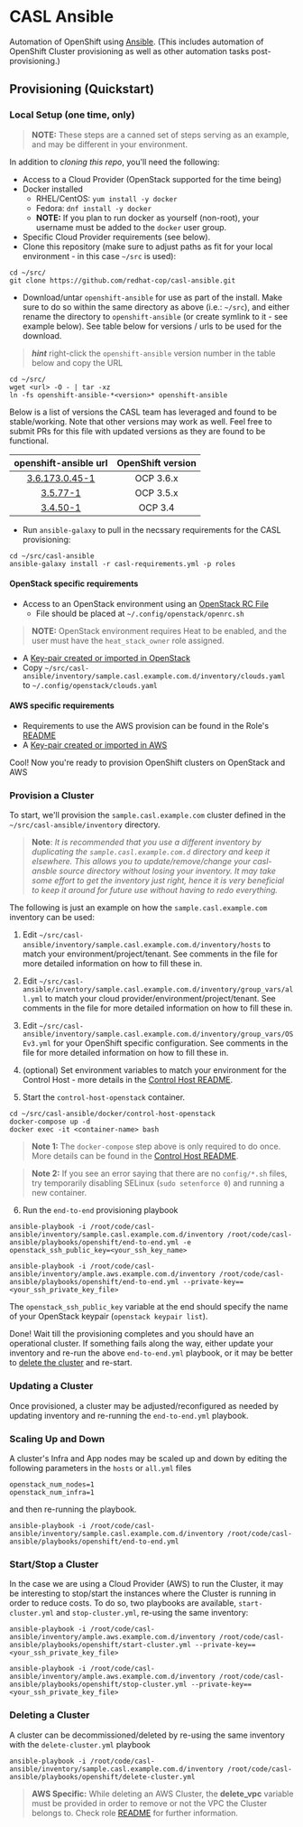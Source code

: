 #  CASL Ansible

Automation of OpenShift using [Ansible](http://www.ansible.com/).
(This includes automation of OpenShift Cluster provisioning as well as other automation tasks post-provisioning.)

## Provisioning (Quickstart)

### Local Setup (one time, only)

> **NOTE:** These steps are a canned set of steps serving as an example, and may be different in your environment.

In addition to _cloning this repo_, you'll need the following:

* Access to a Cloud Provider (OpenStack supported for the time being)
* Docker installed
  * RHEL/CentOS: `yum install -y docker`
  * Fedora: `dnf install -y docker`
  * **NOTE:** If you plan to run docker as yourself (non-root), your username must be added to the `docker` user group.
* Specific Cloud Provider requirements (see below).
* Clone this repository (make sure to adjust paths as fit for your local environment - in this case `~/src` is used):

```
cd ~/src/
git clone https://github.com/redhat-cop/casl-ansible.git
```

* Download/untar `openshift-ansible` for use as part of the install. Make sure to do so within the same directory as above (i.e.: `~/src`), and either rename the directory to `openshift-ansible` (or create symlink to it - see example below). See table below for versions / urls to be used for the download.

> **_hint_** right-click the `openshift-ansible` version number in the table below and copy the URL

```
cd ~/src/
wget <url> -O - | tar -xz
ln -fs openshift-ansible-*<version>* openshift-ansible
```

Below is a list of versions the CASL team has leveraged and found to be stable/working. Note that other versions may work as well. Feel free to submit PRs for this file with updated versions as they are found to be functional.

| openshift-ansible url     | OpenShift version |
|:-------------------------:|:-----------------:|
| [3.6.173.0.45-1](https://github.com/openshift/openshift-ansible/archive/openshift-ansible-3.6.173.0.41-1.tar.gz) | OCP 3.6.x |
| [3.5.77-1](https://github.com/openshift/openshift-ansible/archive/openshift-ansible-3.5.77-1.tar.gz) | OCP 3.5.x |
| [3.4.50-1](https://github.com/openshift/openshift-ansible/archive/openshift-ansible-3.4.60-1.tar.gz) | OCP 3.4 |

* Run `ansible-galaxy` to pull in the necssary requirements for the CASL provisioning:

```
cd ~/src/casl-ansible
ansible-galaxy install -r casl-requirements.yml -p roles
```

#### OpenStack specific requirements
* Access to an OpenStack environment using an [OpenStack RC File](https://access.redhat.com/documentation/en-us/red_hat_openstack_platform/11/html/command-line_interface_reference/ch_cli#cli_openrc)
  * File should be placed at `~/.config/openstack/openrc.sh`
>**NOTE:** OpenStack environment requires Heat to be enabled, and the user must have the `heat_stack_owner` role assigned.
* A [Key-pair created or imported in OpenStack](https://github.com/naturalis/openstack-docs/wiki/Howto:-Creating-and-using-OpenStack-SSH-keypairs-on-Linux-and-OSX)
* Copy `~/src/casl-ansible/inventory/sample.casl.example.com.d/inventory/clouds.yaml` to `~/.config/openstack/clouds.yaml`

#### AWS specific requirements
* Requirements to use the AWS provision can be found in the Role's [README](roles/deploy-aws-infra/README.md)
* A [Key-pair created or imported in AWS](http://docs.aws.amazon.com/AWSEC2/latest/UserGuide/ec2-key-pairs.html#having-ec2-create-your-key-pair)


Cool! Now you're ready to provision OpenShift clusters on OpenStack and AWS

### Provision a Cluster

To start, we'll provision the `sample.casl.example.com` cluster defined in the `~/src/casl-ansible/inventory` directory.

> **Note**: *It is recommended that you use a different inventory by duplicating the `sample.casl.example.com.d` directory and keep it elsewhere. This allows you to update/remove/change your casl-ansble source directory without losing your inventory. It may take some effort to get the inventory just right, hence it is very beneficial to keep it around for future use without having to redo everything.*

The following is just an example on how the `sample.casl.example.com` inventory can be used:

1) Edit `~/src/casl-ansible/inventory/sample.casl.example.com.d/inventory/hosts` to match your environment/project/tenant. See comments in the file for more detailed information on how to fill these in.

2) Edit `~/src/casl-ansible/inventory/sample.casl.example.com.d/inventory/group_vars/all.yml` to match your cloud provider/environment/project/tenant. See comments in the file for more detailed information on how to fill these in.

3) Edit `~/src/casl-ansible/inventory/sample.casl.example.com.d/inventory/group_vars/OSEv3.yml` for your OpenShift specific configuration. See comments in the file for more detailed information on how to fill these in.

4) (optional) Set environment variables to match your environment for the Control Host - more details in the [Control Host README](https://github.com/redhat-cop/casl-ansible/blob/master/docker/control-host-openstack/README.md#environment-variables).

5) Start the `control-host-openstack` container.
```
cd ~/src/casl-ansible/docker/control-host-openstack
docker-compose up -d
docker exec -it <container-name> bash
```

> **Note 1:** The `docker-compose` step above is only required to do once. More details can be found in the [Control Host README](https://github.com/redhat-cop/casl-ansible/blob/master/docker/control-host-openstack/README.md).

> **Note 2:** If you see an error saying that there are no `config/*.sh` files, try temporarily disabling SELinux (`sudo setenforce 0`) and running a new container.

6) Run the `end-to-end` provisioning playbook
```
ansible-playbook -i /root/code/casl-ansible/inventory/sample.casl.example.com.d/inventory /root/code/casl-ansible/playbooks/openshift/end-to-end.yml -e openstack_ssh_public_key=<your_ssh_key_name>
```

```
ansible-playbook -i /root/code/casl-ansible/inventory/ample.aws.example.com.d/inventory /root/code/casl-ansible/playbooks/openshift/end-to-end.yml --private-key==<your_ssh_private_key_file>
```

The `openstack_ssh_public_key` variable at the end should specify the name of your OpenStack keypair (`openstack keypair list`).

Done! Wait till the provisioning completes and you should have an operational cluster. If something fails along the way, either update your inventory and re-run the above `end-to-end.yml` playbook, or it may be better to [delete the cluster](https://github.com/redhat-cop/casl-ansible#deleting-a-cluster) and re-start.

### Updating a Cluster

Once provisioned, a cluster may be adjusted/reconfigured as needed by updating inventory and re-running the `end-to-end.yml` playbook.

### Scaling Up and Down

A cluster's Infra and App nodes may be scaled up and down by editing the following parameters in the `hosts` or `all.yml` files

```
openstack_num_nodes=1
openstack_num_infra=1
```

and then re-running the playbook.

```
ansible-playbook -i /root/code/casl-ansible/inventory/sample.casl.example.com.d/inventory /root/code/casl-ansible/playbooks/openshift/end-to-end.yml
```
### Start/Stop  a Cluster

In the case we are using a Cloud Provider (AWS) to run the Cluster, it may be interesting to stop/start the instances where the Cluster is running in order to reduce costs. To do so, two playbooks are available, `start-cluster.yml` and `stop-cluster.yml`, re-using the same inventory:

```
ansible-playbook -i /root/code/casl-ansible/inventory/ample.aws.example.com.d/inventory /root/code/casl-ansible/playbooks/openshift/start-cluster.yml --private-key==<your_ssh_private_key_file>
```
```
ansible-playbook -i /root/code/casl-ansible/inventory/ample.aws.example.com.d/inventory /root/code/casl-ansible/playbooks/openshift/stop-cluster.yml --private-key==<your_ssh_private_key_file>
```

### Deleting a Cluster

A cluster can be decommissioned/deleted by re-using the same inventory with the `delete-cluster.yml` playbook

```
ansible-playbook -i /root/code/casl-ansible/inventory/sample.casl.example.com.d/inventory /root/code/casl-ansible/playbooks/openshift/delete-cluster.yml
```

> **AWS Specific:** While deleting an AWS Cluster, the **delete_vpc** variable must be provided in order to remove or not the VPC the Cluster belongs to. Check role [README](roles/manage-aws-infra/README.md) for further information.
